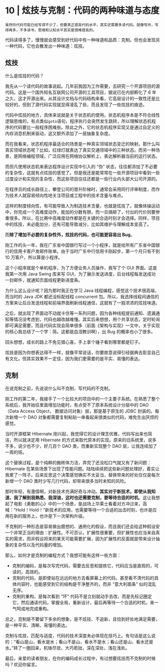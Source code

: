 # 10 | 炫技与克制：代码的两种味道与态度

    虽然你代码可能已经写得不少了，但要真正提高代码水平，其实还需要多读代码。就像写作，写得再多，不多读书，思维和认知水平其实是很难提高的。

代码读得多了，慢慢就会感受到好代码中有一种味道和品质：克制。但也会发现另一种代码，它也会散发出一种味道：炫技。

## 炫技

什么是炫技的代码？

我先从一个读代码的故事说起。几年前我因为工作需要，去研究一个开源项目的源代码。这是一个国外知名互联网公司开源的工具项目，据说已在内部孵化了 6 年之久，这才开源出来。从其设计文档与代码结构来看，它高层设计的一致性还是比较好的，但到了源代码实现就显得凌乱了些，而且发现了一些炫技的痕迹。

代码中炫技的地方，具体来说就是关于状态机的使用。状态机程序本是不符合线性逻辑思维的，有点类似`goto`语句，程序执行会突然发生跳转，所以理解状态机程序的代码要比一般程序困难些。除此之外，它的状态机程序实现又是通过自定义的内存消息机制来驱动，这又额外添加了一层抽象复杂度。

而在我看来，状态机程序最适合的场景是一种真实领域状态变迁的映射。那什么叫真实领域状态呢？比如，红绿灯就表达了真实交通领域中的三种状态。而另一种场景，是网络编程领域，广泛应用在网络协议解析上，表达解析器当前的运行状态。

而但凡使用状态机来表达程序设计实现中引入的 “伪” 状态，往往都添加了不必要的复杂性，这就有点炫技的感觉了。但是我还是能常常在一些开源项目中看到一些过度设计和实现的复杂性，而这些项目往往还都是一些行业内头部大公司开源的。

在程序员的成长路径上，攀登公司的晋升阶梯时，通常会采用同行评审制度，而作为技术人就容易倾向性地关注项目或工程中的技术含量与难点。

这样的制度倾向性，有可能导致人为制造技术含量，也就是炫技了。就像体操运动中，你完成一个高难度动作，能加的分数有限，而一旦搞砸了，付出的代价则要惨重很多。所以，在比赛中高难度动作都是在关键的合适时刻才会选择。同样，项目中的炫技，未必能加分，还有可能导致减分，比如其维护与理解成本变高了。

而**除了增加不必要的复杂性外，炫技的代码，也可能更容易出 Bug**。

刚工作的头一年，我在广东省中国银行写过一个小程序，就是给所有广东省中国银行的信用卡客户发邮件账单。由于当时广东中行信用卡刚起步，第一个月只有不到 10 万客户，所以算是小程序。

这个小程序就是个单机程序，为了方便业务人员操作，我写了个 GUI 界面。这是我第一次用 Java Swing 库来写 GUI，为了展示发送进度，后台线程每发送成功一封邮件，就通知页面线程更新进度条。

为什么这么设计呢？因为那时我正在学习 Java 线程编程，感觉这个技术很高端，而当时的 Java JDK 都还没标配线程 concurrent 包。所以，我选择线程间通信的方案来让后台发送线程和前端界面刷新线程通信，这就有了一股浓浓的炫技味道。

之后，就出现了界面动不动就卡住等一系列问题，因为各种线程提前通知、遗漏通知等情况没考虑到，代码也越改越难懂。其实后来想想，用个共享状态，定时轮询即可满足需要，而且代码实现会简单很多（前面《架构与实现》一文中，关于实现的核心我总结了一个字：简。这都是血泪教训啊），出 Bug 的概率也小了很多。

回头想想，成长的路上不免见猎心喜，手上拿个锤子看到哪里都是钉子。

炫技是因为你想表达得不一样，就像平常说话，你要故意说得引经据典去彰显自己有文化，但其实效果不一定佳，因为我们更需要的是平实、易懂的表达。

## 克制

在说克制之前，先说说什么叫不克制，写代码的不克制。

刚工作的第二年，我接手了一个比较大的项目中的一个主要子系统。在熟悉了整个系统后，我开始往里面增加功能时，有点受不了原本系统设计分层中的 DAO（Data Access Object， 数据访问对象）层，那是基于原生的 JDBC 封装的。每次新增一个 DAO 对象都需要复制粘贴一串看起来很类似的代码，难免生出厌烦的感觉。

当时开源框架 Hibernate 刚兴起，我觉得它的设计理念优雅，代码写出来也简洁，所以就决定用 Hibernate 的方式来取代原本的实现。原来的旧系统里，说多不多，说少也不少，好几百个 DAO 类，而重新实现整个 DAO 层，让我连续加了一周的班。

这个替换过程，是个纯粹的搬砖体力活，弄完了还没松口气就又有了新问题：Hibernate 在某些场景下出现了性能问题。陆陆续续把这些新问题处理好，着实让我累了一阵子。后来反思这个决策感觉确实不太妥当，替换带来的好处仅仅是每次新增一个 DAO 类时少写几行代码，却带来很多当时未知的风险。

那时年轻，有激情啊，对新技术充满好奇与冲动。**其实对于新技术，即使从我知道、我了解到我熟悉、我深谙，这时也还需要克制，要等待合适的时机**。这让我想起了电影《勇敢的心》中的一个场景，是战场上华莱士看着对方冲过来，高喊：“Hold！Hold！”新技术的应用，也需要等待一个合适的出击时刻，也许是应用在新的服务上，也许是下一次架构升级。

不克制的一种形态是容易做出臆想的、通用化的假设，而且我们还会给这种假设安一个非常正当的理由：扩展性。不可否认，扩展性很重要，但扩展性也应当来自真实的需求，而非假设将来的某天可能需要扩展，因为扩展性的反面就是带来设计抽象的复杂性以及代码量的增加。

那么，如何才是克制的编程方式？我想可能有这样一些方面：

*   克制的编码，是每次写完代码，需要去反思和提炼它，代码应当是直观的，可读的，高效的。
*   克制的代码，是即使站在远远的地方去看屏幕上的代码，甚至看不清代码的具体内容时，也能感受到它的结构是干净整齐的，而非 “意大利面条” 似的混乱无序。
*   克制的重构，是每次看到 “坏” 代码不是立刻就动手去改，而是先标记圈定它，然后通读代码，掌握全局，重新设计，最后再等待一个合适的时机，来一气呵成地完成重构。

总之，克制是不要留下多余的想象，是不炫技、不追新，且恰到好处地满足需要，是一种平实、清晰、易懂的表达。

克制与炫技，匹配与适度，代码的技术深度未必体现在技巧上。有句话是这么说的：“看山是山，看水是水；看山不是山，看水不是水；看山还是山，看水还是水。”转了一圈回来，机锋尽敛，大巧若拙，深在深处，浅在浅处。

最后，亲爱的读者朋友，在你的编码成长过程中，有过想要炫技而不克制的时候吗？欢迎你留言。
    